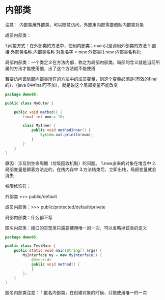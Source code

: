 # 内部类

注意： 内部类用外部类，可以随意访问。外部用内部需要借助内部类对象

成员内部类：

  1.间接方式：在外部类的方法中，使用内部类；main只是调用外部类的方法
  2.直接 外部类名称.内部类名称 对象名字 = new 外部类().new 内部类名称();

局部内部类：一个类定义在方法内部，称之为局部内部类。局部的含义就是当前所属的方法才能使用他，出了这个方法就不能使用

  若要访问该局部内部类所在的方法中的成员变量，则这个变量必须是{有效的final的}，（java 8中final可不加），就是说这个局部变量不能改变

  ```java
  package demo05;

  public class MyOuter {

      public void method() {
          final int num = 10;

          class MyInner {
              public void methodInner() {
                  System.out.println(num);
              }
          }
      }
  }
  ```
  原因：涉及到生命周期（垃圾回收机制）的问题。
    1.new出来的对象在堆当中
    2.局部变量是跟着方法走的，在栈内存中
    3.方法结束后，立即出栈，局部变量就会消失


权限修饰符：

  外部类 >>> public/default
  
  成员内部类：>>> public/protected/default/private
  
  局部内部类：什么都不写
  
匿名内部类：接口的实现类只需要使用唯一的一次，可以省略掉该类的定义
```java
package demo05;

public class TestMain {
    public static void main(String[] args) {
        MyInterface my = new MyInterface() {
            @Override
            public void method() {
            }
        };
    }
}
```
  匿名内部类注意：
    1.匿名内部类，在创建对象的时候，只能使用唯一的一次
    
    
    
    
    
    
  



